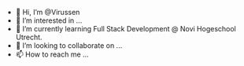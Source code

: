 - 👋 Hi, I’m @Virussen
- 👀 I’m interested in ...
- 🌱 I’m currently learning Full Stack Development @ Novi Hogeschool Utrecht. 
- 💞️ I’m looking to collaborate on ...
- 📫 How to reach me ...

<!---
Virussen/Virussen is a ✨ special ✨ repository because its `README.md` (this file) appears on your GitHub profile.
You can click the Preview link to take a look at your changes.
--->
